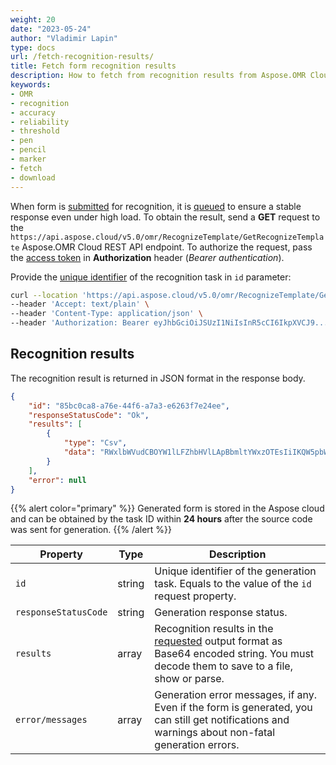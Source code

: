 ```yaml
---
weight: 20
date: "2023-05-24"
author: "Vladimir Lapin"
type: docs
url: /fetch-recognition-results/
title: Fetch form recognition results
description: How to fetch from recognition results from Aspose.OMR Cloud.
keywords:
- OMR
- recognition
- accuracy
- reliability
- threshold
- pen
- pencil
- marker
- fetch
- download
---
```


When form is [submitted](/omr/send-form-for-recognition/) for recognition, it is [queued](/omr/how-it-works/) to ensure a stable response even under high load. To obtain the result, send a **GET** request to the `https://api.aspose.cloud/v5.0/omr/RecognizeTemplate/GetRecognizeTemplate` Aspose.OMR Cloud REST API endpoint. To authorize the request, pass the [access token](/omr/authorization/) in **Authorization** header (_Bearer authentication_).

Provide the [unique identifier](/omr/send-form-for-recognition/#return-value) of the recognition task in `id` parameter:

```bash
curl --location 'https://api.aspose.cloud/v5.0/omr/RecognizeTemplate/GetRecognizeTemplate?id=85bc0ca8-a76e-44f6-a7a3-e6263f7e24ee' \
--header 'Accept: text/plain' \
--header 'Content-Type: application/json' \
--header 'Authorization: Bearer eyJhbGciOiJSUzI1NiIsInR5cCI6IkpXVCJ9...doQ6a6Nt2JlbO3fEGg'
```

## Recognition results

The recognition result is returned in JSON format in the response body.

```json
{
	"id": "85bc0ca8-a76e-44f6-a7a3-e6263f7e24ee",
	"responseStatusCode": "Ok",
	"results": [
		{
			"type": "Csv",
			"data": "RWxlbWVudCBOYW1lLFZhbHVlLApBbmltYWxzOTEsIiIKQW5pbWFsczky...gpQbGFudHM5MCwiIgo="
		}
	],
	"error": null
}
```

{{% alert color="primary" %}}
Generated form is stored in the Aspose cloud and can be obtained by the task ID within **24 hours** after the source code was sent for generation.
{{% /alert %}}

Property | Type | Description
--------- | ---- | -----------
`id` | string | Unique identifier of the generation task. Equals to the value of the `id` request property.
`responseStatusCode` | string | Generation response status.
`results` | array | Recognition results in the [requested](/omr/send-form-for-recognition/#output-format) output format as Base64 encoded string. You must decode them to save to a file, show or parse.
`error/messages` | array | Generation error messages, if any.<br />Even if the form is generated, you can still get notifications and warnings about non-fatal generation errors.
